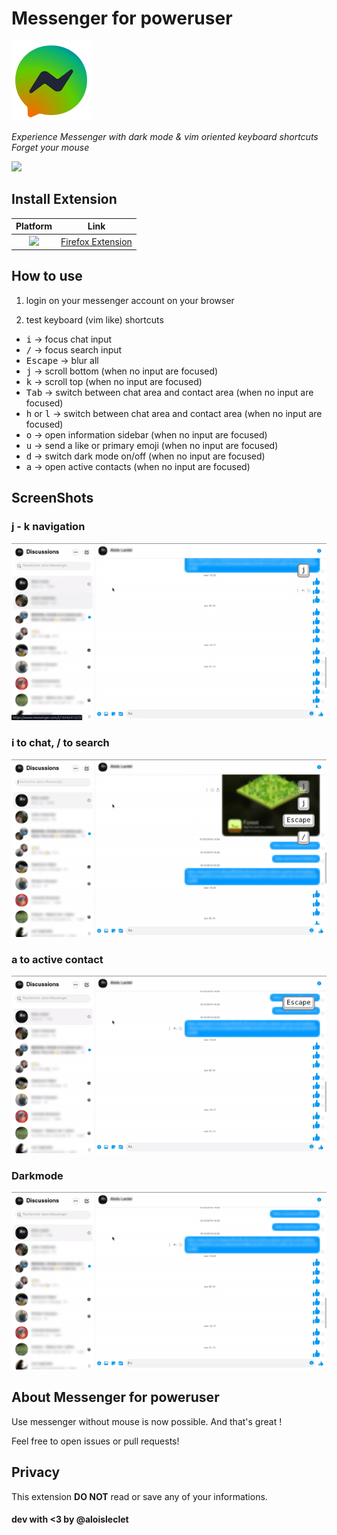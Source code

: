 # Messenger for poweruser

<img src="images/icon.png" >

*Experience Messenger with dark mode & vim oriented keyboard shortcuts*
*Forget your mouse*

![](https://img.shields.io/amo/users/{8f713cff-eea7-4459-986f-b8366bca7f7a}?color=FF6611&label=Firefox%20users&style=flat-square) 

## Install Extension

|Platform|Link|
|:-:|:-:|
|[<img src = "https://i.imgur.com/M6KOVju.png" width="25px">](https://addons.mozilla.org/addon/messenger-for-poweruser/)| [Firefox Extension](https://addons.mozilla.org/addon/messenger-for-poweruser/)|
## How to use

1. login on your messenger account on your browser

2. test keyboard (vim like) shortcuts

* <kbd>i</kbd>           ->  focus chat input 
* <kbd>/</kbd>           ->  focus search input
* <kbd>Escape</kbd>      ->  blur all
* <kbd>j</kbd>           ->  scroll bottom (when no input are focused)
* <kbd>k</kbd>           ->  scroll top (when no input are focused)
* <kbd>Tab</kbd>         ->  switch between chat area and contact area (when no input are focused)
* <kbd>h</kbd> or <kbd>l</kbd>      ->  switch between chat area and contact area (when no input are focused)
* <kbd>o</kbd>           ->  open information sidebar (when no input are focused)
* <kbd>u</kbd>           ->  send a like or primary emoji (when no input are focused)
* <kbd>d</kbd>           ->  switch dark mode on/off (when no input are focused)
* <kbd>a</kbd>           ->  open active contacts (when no input are focused)

## ScreenShots

### j - k navigation
<img src="images/demojk.gif">

### i to chat, / to search
<img src="images/demosearch.gif">

### a to active contact
<img src="images/demoactivecontact.gif">

### Darkmode
<img src="images/demodark.gif">

## About Messenger for poweruser

Use messenger without mouse is now possible. And that's great !

Feel free to open issues or pull requests!

## Privacy

This extension **DO NOT** read or save any of your informations. 

#### dev with <3 by @aloisleclet
